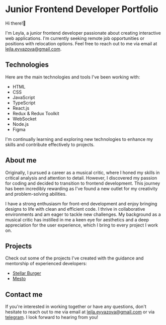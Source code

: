 
# Junior Frontend Developer Portfolio

Hi there!🪷

I'm Leyla, a junior frontend developer passionate about creating interactive web applications. 
I'm currently seeking remote job opportunities or positions with relocation options. Feel free to reach out to me via email at lejla.eyvazova@gmail.com.

## Technologies

Here are the main technologies and tools I've been working with:

- HTML
- CSS
- JavaScript
- TypeScript
- React.js
- Redux & Redux Toolkit
- WebSocket
- Node.js
- Figma

I'm continually learning and exploring new technologies to enhance my skills and contribute effectively to projects.

## About me

Originally, I pursued a career as a musical critic, where I honed my skills in critical analysis and attention to detail. However, I discovered my passion for coding and decided to transition to frontend development. This journey has been incredibly rewarding as I've found a new outlet for my creativity and problem-solving abilities.

I have a strong enthusiasm for front-end development and enjoy bringing designs to life with clean and efficient code. I thrive in collaborative environments and am eager to tackle new challenges. My background as a musical critic has instilled in me a keen eye for aesthetics and a deep appreciation for the user experience, which I bring to every project I work on.


## Projects

Check out some of the projects I've created with the guidance and mentorship of experienced developers:
- [Stellar Burger]([https://github.com/laylaroad/react-stellar-burger])
- [Mesto]([[link](https://github.com/laylaroad/mesto-project-bootcamp)])


## Contact me

If you're interested in working together or have any questions, don't hesitate to reach out to me via email at lejla.eyvazova@gmail.com or via [telegram](https://t.me/laylaroad). 
I look forward to hearing from you!


